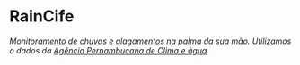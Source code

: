 # RainCife

*Monitoramento de chuvas e alagamentos na palma da sua mão.*
*Utilizamos o dados da [Agência Pernambucana de Clima e água](http://www.apac.pe.gov.br/meteorologia/chuvas-rmr.php)* 
